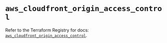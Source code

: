 # `aws_cloudfront_origin_access_control`

Refer to the Terraform Registry for docs: [`aws_cloudfront_origin_access_control`](https://registry.terraform.io/providers/hashicorp/aws/5.81.0/docs/resources/cloudfront_origin_access_control).
